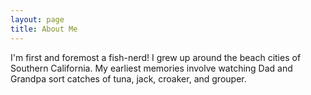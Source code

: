 ```yaml
---
layout: page
title: About Me
---
```


I'm first and foremost a fish-nerd! I grew up around the beach cities of Southern California. My earliest memories involve watching Dad and Grandpa sort catches of tuna, jack, croaker, and grouper.  
